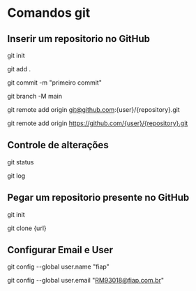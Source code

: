 # Comandos git

## Inserir um repositorio no GitHub
git init

git add .

git commit -m "primeiro commit"

git branch -M main

git remote add origin git@github.com:{user}/{repository}.git

git remote add origin https://github.com/{user}/{repository}.git

## Controle de alterações
git status

git log

## Pegar um repositorio presente no GitHub
git init

git clone {url}

## Configurar Email e User
git config --global user.name "fiap"

git config --global user.email "RM93018@fiap.com.br"

